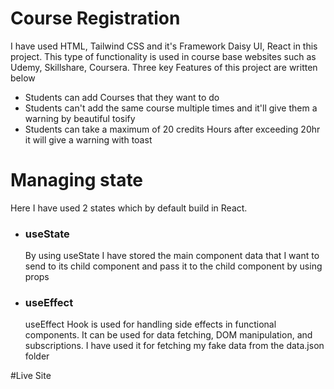 # Course Registration

 I have used HTML, Tailwind CSS and it's Framework Daisy UI, React in this project. This type of functionality is used in course base websites such as Udemy, Skillshare,
Coursera. Three key Features of this project are written below
- Students can add Courses that they want to do
- Students can't add the same course multiple times and it'll give them a warning by beautiful tosify
- Students can take a maximum of 20 credits Hours after exceeding 20hr it will give a warning with toast

<h1>Managing state</h1>
Here I have used 2 states which by default build in React.
<ul>
 <li>
  <h3> useState </h3>
By using useState I have stored the main component data that I want to send to its child component and pass it to the child component by using props
 </li>
 <li>
<h3> useEffect </h3>
useEffect Hook is used for handling side effects in functional components. It can be used for data fetching, DOM manipulation, and subscriptions. I have used it for fetching my fake data from the data.json folder
 </li>
</ul>

#Live Site
